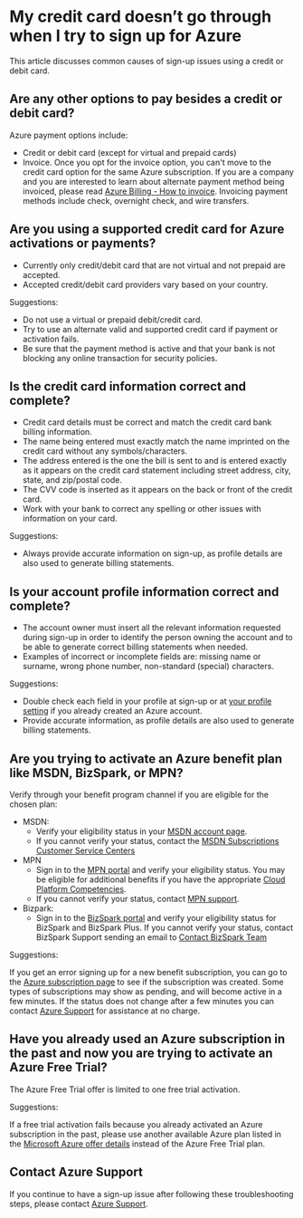 <properties
	pageTitle="My credit card doesn't go through when I try to sign up for Azure | Microsoft Azure"
	description="Discusses common causes of Microsoft Azure sign-up issues using a credit or debit card"
	services="billing"
	documentationCenter=""
	authors="jiangchen79"
	manager="felixwu"
	editor=""
	tags="top-support-issue"/>

<tags
	ms.service="billing"
	ms.workload="na"
	ms.tgt_pltfrm="ibiza"
	ms.devlang="na"
	ms.topic="article"
	ms.date="11/25/2015"
	ms.author="rgarodia"/>

# My credit card doesn’t go through when I try to sign up for Azure
This article discusses common causes of sign-up issues using a credit or debit card.

## Are any other options to pay besides a credit or debit card?
Azure payment options include:

- Credit or debit card (except for virtual and prepaid cards)
- Invoice. Once you opt for the invoice option, you can't move to the credit card option for the same Azure subscription. If you are a company and you are interested to learn about alternate payment method being invoiced, please read [Azure Billing - How to invoice](https://azure.microsoft.com/pricing/invoicing/). Invoicing payment methods include check, overnight check, and wire transfers.

##  Are you using a supported credit card for Azure activations or payments?
- Currently only credit/debit card that are not virtual and not prepaid are accepted.
- Accepted credit/debit card providers vary based on your country.

Suggestions:
- Do not use a virtual or prepaid debit/credit card.
- Try to use an alternate valid and supported credit card if payment or activation fails.
- Be sure that the payment method is active and that your bank is not blocking any online transaction for security policies.

## Is the credit card information correct and complete?
- Credit card details must be correct and match the credit card bank billing information.
- The name being entered must exactly match the name imprinted on the credit card without any symbols/characters.
- The address entered is the one the bill is sent to and is entered exactly as it appears on the credit card statement including street address, city, state, and zip/postal code.
- The CVV code is inserted as it appears on the back or front of the credit card.
- Work with your bank to correct any spelling or other issues with information on your card.

Suggestions:
- Always provide accurate information on sign-up, as profile details are also used to generate billing statements.

## Is your account profile information correct and complete?
- The account owner must insert all the relevant information requested during sign-up in order to identify the person owning the account and to be able to generate correct billing statements when needed.
- Examples of incorrect or incomplete fields are: missing name or surname, wrong phone number, non-standard (special) characters.

Suggestions:
- Double check each field in your profile at sign-up or at [your profile setting]( https://account.windowsazure.com/Profile/) if you already created an Azure account.
- Provide accurate information, as profile details are also used to generate billing statements.

## Are you trying to activate an Azure benefit plan like MSDN, BizSpark, or MPN?  
Verify through your benefit program channel if you are eligible for the chosen plan:
- MSDN:
  - Verify your eligibility status in your [MSDN account page](https://msdn.microsoft.com/subscriptions/manage/default.aspx).
  - If you cannot verify your status, contact the [MSDN Subscriptions Customer Service Centers](https://msdn.microsoft.com/subscriptions/contactus.aspx)
- MPN
  - Sign in to the [MPN portal](https://mspartner.microsoft.com/en/us/Pages/Locale.aspx) and verify your eligibility status. You may be eligible for additional benefits if you have the appropriate [Cloud Platform Competencies](https://mspartner.microsoft.com/en/us/pages/membership/cloud-platform-competency.aspx).
  - If you cannot verify your status, contact [MPN support](https://mspartner.microsoft.com/en/us/Pages/Support/Premium/contact-support.aspx).
- Bizpark:
  - Sign in to the [BizSpark portal](https://www.microsoft.com/bizspark/default.aspx#start-two) and verify your eligibility status for BizSpark and BizSpark Plus.
  If you cannot verify your status, contact BizSpark Support sending an email to [Contact BizSpark Team](mailto:bizspark@microsoft.com?subject=BizSpark%20Support&body=Thank%20you%20for%20contacting%20BizSpark.%20Please%20provide%20as%20much%20of%20the%20following%20information%20as%20possible,%20as%20it%20will%20help%20expedite%20our%20response%20to%20you.%0aContact%20name:%0aStartup%20name:%0aMicrosoft%20Account/Live%20ID:%0aSpecific%20description%20of%20issue%20experienced%20or%20question:%0a%0aThank%20you,%0a%0aThe%20BizSpark%20Team)

Suggestions:

If you get an error signing up for a new benefit subscription, you can go to the [Azure subscription page]( http://account.windowsazure.com/Subscriptions) to see if the subscription was created. Some types of subscriptions may show as pending, and will become active in a few minutes. If the status does not change after a few minutes you can contact [Azure Support](http://go.microsoft.com/fwlink/?linkid=544831&clcid=0x409) for assistance at no charge.

## Have you already used an Azure subscription in the past and now you are trying to activate an Azure Free Trial?
The Azure Free Trial offer is limited to one free trial activation.

Suggestions:

If a free trial activation fails because you already activated an Azure subscription in the past, please use another available Azure plan listed in the [Microsoft Azure offer details](http://azure.microsoft.com/support/legal/offer-details/) instead of the Azure Free Trial plan.

## Contact Azure Support
If you continue to have a sign-up issue after following these troubleshooting steps, please contact [Azure Support](http://go.microsoft.com/fwlink/?linkid=544831&clcid=0x409).
